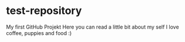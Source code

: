 # test-repository
My first GitHub Projekt 
Here you can read a little bit about my self 
I love coffee, puppies and food :)

